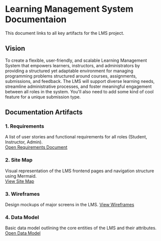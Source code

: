 # Learning Management System Documentaion

This document links to all key artifacts for the LMS project.

## Vision
To create a flexible, user-friendly, and scalable Learning Management System that empowers learners, instructors, and administrators by providing a structured yet adaptable environment for managing programming problems structured around courses, assignments, submissions, and feedback. The LMS will support diverse learning needs, streamline administrative processes, and foster meaningful engagement between all roles in the system. You'll also need to add some kind of cool feature for a unique submission type.

## Documentation Artifacts

### 1. Requirements
A list of user stories and functional requirements for all roles (Student, Instructor, Admin).  
[Open Requirements Document](requirements.md)

### 2. Site Map
Visual representation of the LMS frontend pages and navigation structure using Mermaid.  
[View Site Map](sitemap.mmd)

### 3. Wireframes
Design mockups of major screens in the LMS.
[View Wireframes](wiredrames.pdf)

### 4. Data Model
Basic data model outlining the core entities of the LMS and their attributes.
[Open Data Model](datamodel.mmd)
